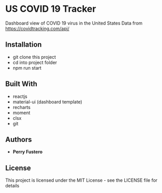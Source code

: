 # US COVID 19 Tracker

Dashboard view of COVID 19 virus in the United States
Data from <https://covidtracking.com/api/>

## Installation

- git clone this project
- cd into project folder
- npm run start

## Built With

- reactjs
- material-ui (dashboard template)
- recharts
- moment
- clsx
- git

## Authors

- **Perry Fustero**

## License

This project is licensed under the MIT License - see the LICENSE file for details
